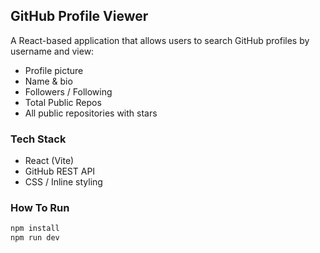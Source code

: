 ## GitHub Profile Viewer

A React-based application that allows users to search GitHub profiles by username and view:

- Profile picture
- Name & bio
- Followers / Following
- Total Public Repos
- All public repositories with stars

### Tech Stack
- React (Vite)
- GitHub REST API
- CSS / Inline styling

### How To Run
```bash
npm install
npm run dev
